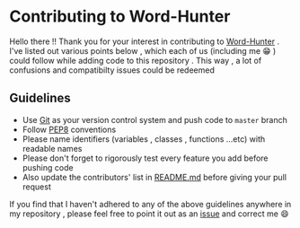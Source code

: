 # Contributing to Word-Hunter
Hello there !! Thank you for your interest in contributing to [Word-Hunter](https://github.com/shravan97/WordHunter) . I've listed out various points below , which each of us (including me :grin: ) could follow while adding code to this repository . This way , a lot of confusions and compatibilty issues could be redeemed  

## Guidelines
* Use [Git](http://git-scm.com) as your version control system and push code to ``` master ``` branch  
* Follow [PEP8](https://www.python.org/dev/peps/pep-0008/) conventions  
* Please name identifiers (variables , classes , functions ...etc) with readable names  
* Please don't forget to rigorously test every feature you add before pushing code  
* Also update the contributors' list in [README.md](https://github.com/shravan97/WordHunter/blob/master/README.md) before giving your pull request  

If you find that I haven't adhered to any of the above guidelines anywhere in my repository , please feel free to point it out as an [issue](https://github.com/shravan97/WordHunter/issues) and correct me :smile:  